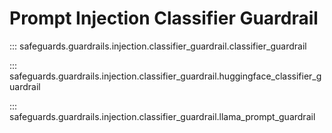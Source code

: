 # Prompt Injection Classifier Guardrail

::: safeguards.guardrails.injection.classifier_guardrail.classifier_guardrail

::: safeguards.guardrails.injection.classifier_guardrail.huggingface_classifier_guardrail

::: safeguards.guardrails.injection.classifier_guardrail.llama_prompt_guardrail

